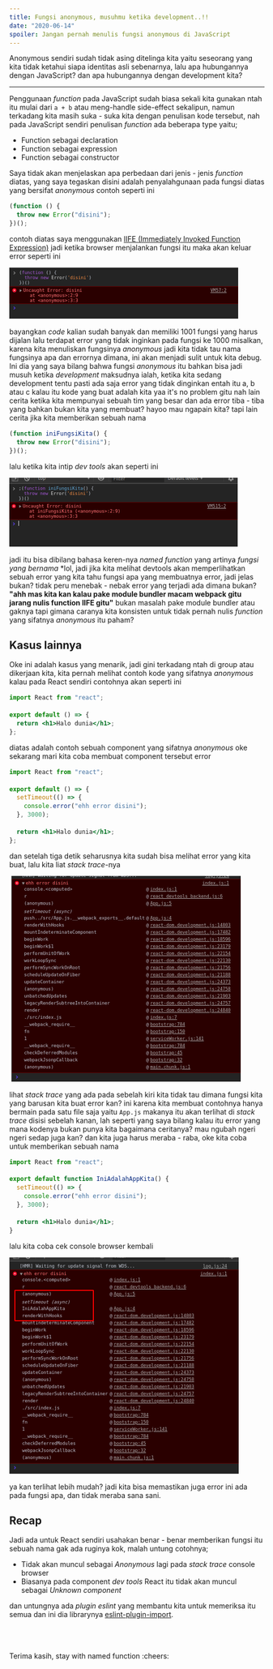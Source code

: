 ```yaml
---
title: Fungsi anonymous, musuhmu ketika development..!!
date: "2020-06-14"
spoiler: Jangan pernah menulis fungsi anonymous di JavaScript
---
```


Anonymous sendiri sudah tidak asing ditelinga kita yaitu seseorang yang kita tidak ketahui siapa identitas asli sebenarnya, lalu apa hubungannya dengan JavaScript? dan apa hubungannya dengan development kita?

---

Penggunaan _function_ pada JavaScript sudah biasa sekali kita gunakan ntah itu mulai dari `a + b` atau meng-handle side-effect sekalipun, namun terkadang kita masih suka - suka kita dengan penulisan kode tersebut, nah pada JavaScript sendiri penulisan _function_ ada beberapa type yaitu;

- Function sebagai declaration
- Function sebagai expression
- Function sebagai constructor

Saya tidak akan menjelaskan apa perbedaan dari jenis - jenis _function_ diatas, yang saya tegaskan disini adalah penyalahgunaan pada fungsi diatas yang bersifat _anonymous_ contoh seperti ini

```js
(function () {
  throw new Error("disini");
})();
```

contoh diatas saya menggunakan [IIFE (Immediately Invoked Function Expression)](https://developer.mozilla.org/en-US/docs/Glossary/IIFE) jadi ketika browser menjalankan fungsi itu maka akan keluar error seperti ini

![error syntax in dev tools](./image-2.png)

bayangkan _code_ kalian sudah banyak dan memiliki 1001 fungsi yang harus dijalan lalu terdapat error yang tidak inginkan pada fungsi ke 1000 misalkan, karena kita menuliskan fungsinya _anonymous_ jadi kita tidak tau nama fungsinya apa dan errornya dimana, ini akan menjadi sulit untuk kita debug.
Ini dia yang saya bilang bahwa fungsi _anonymous_ itu bahkan bisa jadi musuh ketika _development_ maksudnya ialah, ketika kita sedang development tentu pasti ada saja error yang tidak dinginkan entah itu a, b atau c kalau itu kode yang buat adalah kita yaa it's no problem gitu nah lain cerita ketika kita mempunyai sebuah tim yang besar dan ada error tiba - tiba yang bahkan bukan kita yang membuat? hayoo mau ngapain kita? tapi lain cerita jika kita memberikan sebuah nama

```js
(function iniFungsiKita() {
  throw new Error("disini");
})();
```

lalu ketika kita intip _dev tools_ akan seperti ini

![](./image-3.png)

jadi itu bisa dibilang bahasa keren-nya _named function_ yang artinya _fungsi yang bernama_ \*lol, jadi jika kita melihat devtools akan memperlihatkan sebuah error yang kita tahu fungsi apa yang membuatnya error, jadi jelas bukan? tidak peru menebak - nebak error yang terjadi ada dimana bukan? **"ahh mas kita kan kalau pake module bundler macam webpack gitu jarang nulis function IIFE gitu"** bukan masalah pake module bundler atau gaknya tapi gimana caranya kita konsisten untuk tidak pernah nulis _function_ yang sifatnya _anonymous_ itu paham?

## Kasus lainnya

Oke ini adalah kasus yang menarik, jadi gini terkadang ntah di group atau dikerjaan kita, kita pernah melihat contoh kode yang sifatnya _anonymous_ kalau pada React sendiri contohnya akan seperti ini

```jsx
import React from "react";

export default () => {
  return <h1>Halo dunia</h1>;
};
```

diatas adalah contoh sebuah component yang sifatnya _anonymous_ oke sekarang mari kita coba membuat component tersebut error

```jsx
import React from "react";

export default () => {
  setTimeout(() => {
    console.error("ehh error disini");
  }, 3000);

  return <h1>Halo dunia</h1>;
};
```

dan setelah tiga detik seharusnya kita sudah bisa melihat error yang kita buat, lalu kita liat _stack trace_-nya

![](./image-4.png)

lihat _stack trace_ yang ada pada sebelah kiri kita tidak tau dimana fungsi kita yang barusan kita buat error kan? ini karena kita membuat contohnya hanya bermain pada satu file saja yaitu `App.js` makanya itu akan terlihat di _stack trace_ disisi sebelah kanan, lah seperti yang saya bilang kalau itu error yang mana kodenya bukan punya kita bagaimana ceritanya? mau ngubah ngeri ngeri sedap juga kan? dan kita juga harus meraba - raba, oke kita coba untuk memberikan sebuah nama

```jsx
import React from "react";

export default function IniAdalahAppKita() {
  setTimeout(() => {
    console.error("ehh error disini");
  }, 3000);

  return <h1>Halo dunia</h1>;
}
```

lalu kita coba cek console browser kembali

![](./image-5.png)

ya kan terlihat lebih mudah? jadi kita bisa memastikan juga error ini ada pada fungsi apa, dan tidak meraba sana sani.

## Recap

Jadi ada untuk React sendiri usahakan benar - benar memberikan fungsi itu sebuah nama gak ada ruginya kok, malah untung cotohnya;

- Tidak akan muncul sebagai _Anonymous_ lagi pada _stack trace_ console browser
- Biasanya pada component _dev tools_ React itu tidak akan muncul sebagai _Unknown component_

dan untungnya ada _plugin eslint_ yang membantu kita untuk memeriksa itu semua dan ini dia librarynya [eslint-plugin-import](https://github.com/benmosher/eslint-plugin-import/blob/master/docs/rules/no-anonymous-default-export.md).

<br/>
<br/>
<br/>
Terima kasih, stay with named function :cheers:
